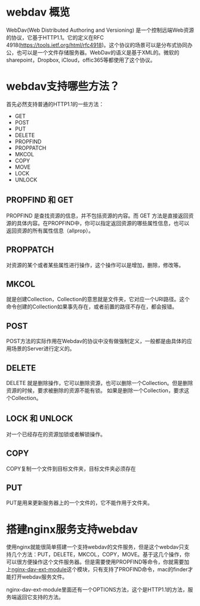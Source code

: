 # webdav 概览

WebDav(Web Distributed Authoring and Versioning) 是一个控制远端Web资源的协议，它基于HTTP1.1。它的定义在RFC 4918(https://tools.ietf.org/html/rfc4918)。这个协议的场景可以是分布式协同办公，也可以是一个文件存储服务器。WebDav的语义是基于XML的。微软的sharepoint，Dropbox, iCloud，offic365等都使用了这个协议。

# webdav支持哪些方法？

首先必然支持普通的HTTP1.1的一些方法：

* GET
* POST
* PUT
* DELETE
* PROPFIND
* PROPPATCH
* MKCOL
* COPY
* MOVE
* LOCK
* UNLOCK


## PROPFIND 和 GET

PROPFIND 是查找资源的信息，并不包括资源的内容。而 GET 方法是直接返回资源的具体内容。在PROPFIND中，你可以指定返回资源的哪些属性信息，也可以返回资源的所有属性信息（allprop）。

## PROPPATCH

对资源的某个或者某些属性进行操作，这个操作可以是增加，删除，修改等。

## MKCOL

就是创建Collection，Collection的意思就是文件夹，它对应一个URI路径。这个命令创建的Collection如果事先存在，或者前置的路径不存在，都会报错。

## POST

POST方法的实际作用在Webdav的协议中没有做强制定义，一般都是由具体的应用场景的Server进行定义的。

## DELETE

DELETE 就是删除操作，它可以删除资源，也可以删除一个Collection。但是删除资源的时候，要求被删除的资源不能有锁。
如果是删除一个Collection，要求这个Collection。

## LOCK 和 UNLOCK

对一个已经存在的资源加锁或者解锁操作。

## COPY

COPY复制一个文件到目标文件夹，目标文件夹必须存在

## PUT

PUT是用来更新服务器上的一个文件的，它不能作用于文件夹。

# 搭建nginx服务支持webdav

使用nginx就能很简单搭建一个支持webdav的文件服务，但是这个webdav只支持几个方法：PUT，DELETE，MKCOL，COPY，MOVE。基于这几个操作，你可以很方便操作这个文件服务器。但是需要使用PROPFIND等命令，你就需要加上[nginx-dav-ext-module](https://github.com/arut/nginx-dav-ext-module)这个模块，只有支持了PROFIND命令，mac的finder才能打开webdav服务文件。

nginx-dav-ext-module里面还有一个OPTIONS方法，这个是HTTP1.1的方法，服务端返回它支持的方法。
